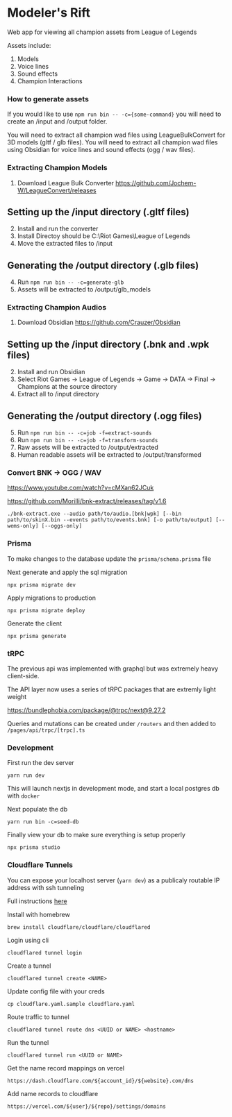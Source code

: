 # Modeler's Rift

Web app for viewing all champion assets from League of Legends

Assets include:

1. Models
2. Voice lines
3. Sound effects
4. Champion Interactions

### How to generate assets

If you would like to use `npm run bin -- -c={some-command}` you will need to create an /input and /output folder.

You will need to extract all champion wad files using LeagueBulkConvert for 3D models (gltf / glb files).
You will need to extract all champion wad files using Obsidian for voice lines and sound effects (ogg / wav files).

### Extracting Champion Models

1. Download League Bulk Converter
   https://github.com/Jochem-W/LeagueConvert/releases

## Setting up the /input directory (.gltf files)

2. Install and run the converter
3. Install Directoy should be C:\Riot Games\League of Legends
4. Move the extracted files to /input

## Generating the /output directory (.glb files)

4. Run `npm run bin -- -c=generate-glb`
5. Assets will be extracted to /output/glb_models

### Extracting Champion Audios

1. Download Obsidian
   https://github.com/Crauzer/Obsidian

## Setting up the /input directory (.bnk and .wpk files)

2. Install and run Obsidian
3. Select Riot Games -> League of Legends -> Game -> DATA -> Final -> Champions at the source directory
4. Extract all to /input directory

## Generating the /output directory (.ogg files)

5. Run `npm run bin -- -c=job -f=extract-sounds`
6. Run `npm run bin -- -c=job -f=transform-sounds`
7. Raw assets will be extracted to /output/extracted
8. Human readable assets will be extracted to /output/transformed

### Convert BNK -> OGG / WAV

https://www.youtube.com/watch?v=cMXan62JCuk

https://github.com/Morilli/bnk-extract/releases/tag/v1.6

`./bnk-extract.exe --audio path/to/audio.[bnk|wpk] [--bin path/to/skinX.bin --events path/to/events.bnk] [-o path/to/output] [--wems-only] [--oggs-only]`

### Prisma

To make changes to the database update the `prisma/schema.prisma` file

Next generate and apply the sql migration

`npx prisma migrate dev`

Apply migrations to production

`npx prisma migrate deploy`

Generate the client

`npx prisma generate`

### tRPC

The previous api was implemented with graphql but was extremely heavy client-side.

The API layer now uses a series of tRPC packages that are extremly light weight

https://bundlephobia.com/package/@trpc/next@9.27.2

Queries and mutations can be created under `/routers` and then added to `/pages/api/trpc/[trpc].ts`

### Development

First run the dev server

`yarn run dev`

This will launch nextjs in development mode, and start a local postgres db with `docker`

Next populate the db

`yarn run bin -c=seed-db`

Finally view your db to make sure everything is setup properly

`npx prisma studio`

### Cloudflare Tunnels

You can expose your localhost server (`yarn dev`) as a publicaly routable IP address with ssh tunneling

Full instructions [here](https://developers.cloudflare.com/cloudflare-one/connections/connect-apps/install-and-setup/tunnel-guide/local/#set-up-a-tunnel-locally-cli-setup)

Install with homebrew

`brew install cloudflare/cloudflare/cloudflared`

Login using cli

`cloudflared tunnel login`

Create a tunnel

`cloudflared tunnel create <NAME>`

Update config file with your creds

`cp cloudflare.yaml.sample cloudflare.yaml`

Route traffic to tunnel

`cloudflared tunnel route dns <UUID or NAME> <hostname>`

Run the tunnel

`cloudflared tunnel run <UUID or NAME>`

Get the name record mappings on vercel

`https://dash.cloudflare.com/${account_id}/${website}.com/dns`

Add name records to cloudflare

`https://vercel.com/${user}/${repo}/settings/domains`
